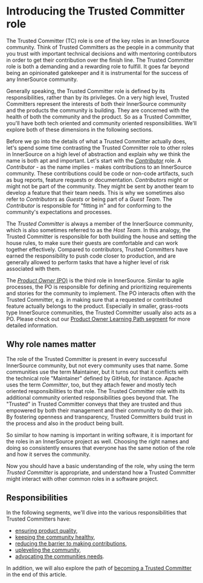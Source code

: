 # Introducing the Trusted Committer role

The Trusted Committer (TC) role is one of the key roles in an InnerSource
community. Think of Trusted Committers as the people in a community that you trust with
important technical decisions and with mentoring contributors in order to get
their contribution over the finish line. The Trusted Committer role is both a demanding and a
rewarding role to fulfill. It goes far beyond being an opinionated gatekeeper
and it is instrumental for the success of any InnerSource community. 

Generally speaking, the Trusted Committer role is defined by its responsibilities, rather than
by its privileges. On a very high level, Trusted Committers represent the interests of both
their InnerSource community and the products the community is building. They
are concerned with the health of both the community and the product. So as a
Trusted Committer, you'll have both tech oriented and community oriented responsibilities.  We'll
explore both of these dimensions in the following sections. 

Before we go into the details of what a Trusted Committer actually does, let's spend some time
contrasting the Trusted Committer role to other roles in InnerSource on a high level of abstraction and
explain why we think the name is both apt and important.  Let's
start with the [_Contributor_][CO Introduction] role. A _Contributor_ - as the name implies -
makes contributions to an InnerSource community.  These contributions could be code or non-code
artifacts, such as bug reports, feature requests or documentation.
_Contributors_ might or might not be part of the community. They might be sent by
another team to develop a feature that their team needs. This is why we
sometimes also refer to _Contributors_ as _Guests_ or being part of a _Guest
Team_. The _Contributor_ is responsible for "fitting in" and for conforming to the
community's expectations and processes.

The _Trusted Committer_ is always a member of the InnerSource community, which is
also sometimes referred to as the _Host Team_. In this analogy, the Trusted Committer is
responsible for both building the house and setting the house rules, to make
sure their guests are comfortable and can work together effectively. Compared
to contributors, Trusted Committers have earned the responsibility to push code closer to
production, and are generally allowed to perform tasks that have a higher level
of risk associated with them.

The [_Product Owner_ (PO)][PO Introduction] is the third role in InnerSource.  Similar to agile
processes, the PO is responsible for defining and prioritizing requirements and
stories for the community to implement. The PO interacts often with the
Trusted Committer, e.g. in making sure that a requested or contributed feature actually
belongs to the product. Especially in smaller, grass-roots type InnerSource
communities, the Trusted Committer usually also acts as a PO. Please check out our [Product
Owner Learning Path segment][PO Introduction] for more detailed information.

## Why role names matter

The role of the Trusted Committer is present in every successful InnerSource community, but not
every community uses that name. Some communities use the term Maintainer, but
it turns out that it conflicts with the technical role "Maintainer" defined by
GitHub, for instance.  Apache uses the term _Committer_, too, but they attach
fewer and mostly tech oriented responsibilities to that role. The Trusted Committer role with
its additional community oriented responsibilities goes beyond that.  The
"Trusted" in Trusted Committer conveys that they are trusted and thus empowered by both their
management and their community to do their job. By fostering openness and
transparency, Trusted Committers build trust in the process and also in the product being
built.

So similar to how naming is important in writing software, it is important for the
roles in an InnerSource project as well. Choosing the right names and doing so
consistently ensures that everyone has the same notion of the role and how it
serves the community.

Now you should have a basic understanding of the role, why using the term
_Trusted Committer_ is appropriate, and understand how a Trusted Committer might
interact with other common roles in a software project.

## Responsibilities

In the following segments, we'll dive into the various responsibilities that
Trusted Committers have:

- [ensuring product quality](https://github.com/InnerSourceCommons/InnerSourceLearningPath/blob/master/trusted-committer/02-ensuring-product-quality.md),
- [keeping the community healthy](https://github.com/InnerSourceCommons/InnerSourceLearningPath/blob/master/trusted-committer/03-keeping-the-community-healthy.md),
- [reducing the barrier to making contributions](https://github.com/InnerSourceCommons/InnerSourceLearningPath/blob/master/trusted-committer/05-lowering-the-barriers-to-entry.md),
- [upleveling the community](https://github.com/InnerSourceCommons/InnerSourceLearningPath/blob/master/trusted-committer/04-uplevelling-community-members.md),
- [advocating the communities needs](https://github.com/InnerSourceCommons/InnerSourceLearningPath/blob/master/trusted-committer/06-advocating-for-the-communitys-needs.md).

In addition, we will also explore the path of [becoming a Trusted Committer](https://github.com/InnerSourceCommons/InnerSourceLearningPath/blob/master/trusted-committer/07-becoming-a-trusted-committer.md) in the end
of this article.



[CO Introduction]: https://github.com/InnerSourceCommons/InnerSourceLearningPath/blob/master/contributor/01-introduction-article.md
[PO Introduction]: https://github.com/InnerSourceCommons/InnerSourceLearningPath/blob/master/product-owner/01-opening-article.md
